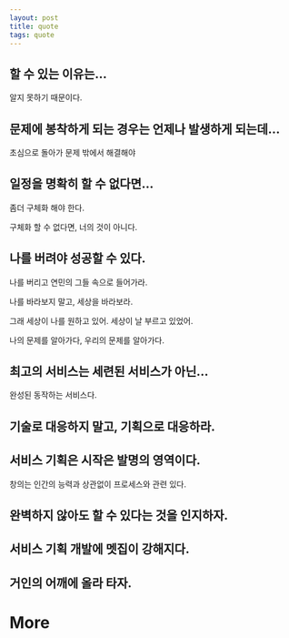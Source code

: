 ```yaml
---
layout: post
title: quote
tags: quote
---
```

## 할 수 있는 이유는...

  알지 못하기 때문이다.
  
## 문제에 봉착하게 되는 경우는 언제나 발생하게 되는데...

  초심으로 돌아가 문제 밖에서 해결해야 
  
## 일정을 명확히 할 수 없다면...

  좀더 구체화 해야 한다.
  
  구체화 할 수 없다면, 너의 것이 아니다.

## 나를 버려야 성공할 수 있다.

  나를 버리고 연민의 그들 속으로 들어가라.

  나를 바라보지 말고, 세상을 바라보라.
  
  그래 세상이 나를 원하고 있어. 세상이 날 부르고 있었어.
  
  나의 문제를 알아가다, 우리의 문제를 알아가다.

## 최고의 서비스는 세련된 서비스가 아닌...

  완성된 동작하는 서비스다.

## 기술로 대응하지 말고, 기획으로 대응하라.

## 서비스 기획은 시작은 발명의 영역이다.

  창의는 인간의 능력과 상관없이 프로세스와 관련 있다.

## 완벽하지 않아도 할 수 있다는 것을 인지하자.

## 서비스 기획 개발에 멧집이 강해지다.

## 거인의 어깨에 올라 타자.

# More
